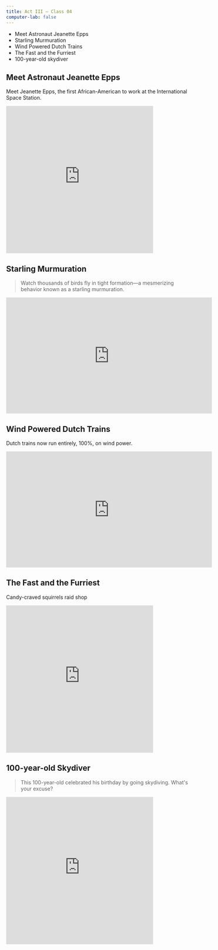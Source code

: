 ```yaml
---
title: Act III — Class 04
computer-lab: false
---
```


- Meet Astronaut Jeanette Epps
- Starling Murmuration
- Wind Powered Dutch Trains
- The Fast and the Furriest
- 100-year-old skydiver


## Meet Astronaut Jeanette Epps

Meet Jeanette Epps, the first African-American to work at the International Space Station.

<iframe src="https://www.facebook.com/plugins/video.php?href=https%3A%2F%2Fwww.facebook.com%2FMicMedia%2Fvideos%2Fvb.174742062548592%2F1357936594229127%2F%3Ftype%3D3&show_text=0&width=400" width="400" height="400" style="border:none;overflow:hidden" scrolling="no" frameborder="0" allowTransparency="true" allowFullScreen="true"></iframe>

## Starling Murmuration

> Watch thousands of birds fly in tight formation—a mesmerizing behavior known as a starling murmuration.

<iframe src="https://www.facebook.com/plugins/video.php?href=https%3A%2F%2Fwww.facebook.com%2Fnatgeo%2Fvideos%2Fvb.23497828950%2F10154267180163951%2F%3Ftype%3D3&show_text=0&width=560" width="560" height="315" style="border:none;overflow:hidden" scrolling="no" frameborder="0" allowTransparency="true" allowFullScreen="true"></iframe>

## Wind Powered Dutch Trains

Dutch trains now run entirely, 100%, on wind power.

<iframe src="https://www.facebook.com/plugins/video.php?href=https%3A%2F%2Fwww.facebook.com%2FNowThisFuture%2Fvideos%2Fvb.1010847105623136%2F1402041339837042%2F%3Ftype%3D3&show_text=0&width=560" width="560" height="315" style="border:none;overflow:hidden" scrolling="no" frameborder="0" allowTransparency="true" allowFullScreen="true"></iframe>

## The Fast and the Furriest

Candy-craved squirrels raid shop

<iframe src="https://www.facebook.com/plugins/video.php?href=https%3A%2F%2Fwww.facebook.com%2Fbbcnews%2Fvideos%2Fvb.228735667216%2F10154288967232217%2F%3Ftype%3D3&show_text=0&width=400" width="400" height="400" style="border:none;overflow:hidden" scrolling="no" frameborder="0" allowTransparency="true" allowFullScreen="true"></iframe>

## 100-year-old Skydiver

> This 100-year-old celebrated his birthday by going skydiving.
> What's your excuse?

<iframe src="https://www.facebook.com/plugins/video.php?href=https%3A%2F%2Fwww.facebook.com%2FMicMedia%2Fvideos%2Fvb.174742062548592%2F1086346208142077%2F%3Ftype%3D3&show_text=0&width=400" width="400" height="400" style="border:none;overflow:hidden" scrolling="no" frameborder="0" allowTransparency="true" allowFullScreen="true"></iframe>
